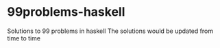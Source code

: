 # 99problems-haskell

Solutions to 99 problems in haskell
The solutions would be updated from time to time
